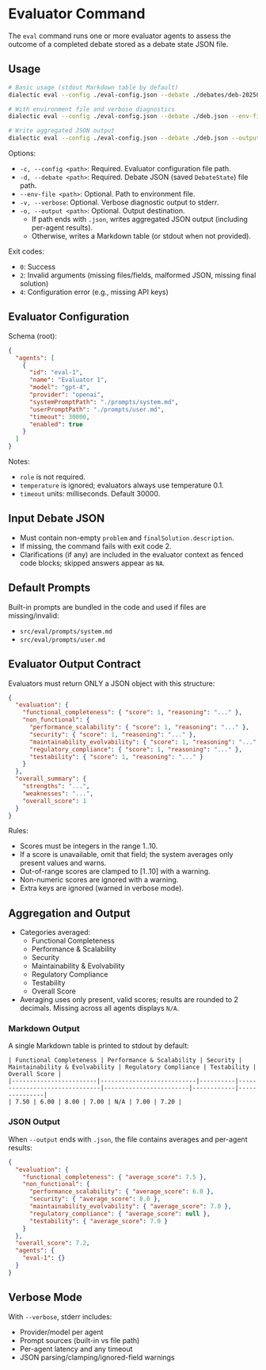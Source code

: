 # Evaluator Command

The `eval` command runs one or more evaluator agents to assess the outcome of a completed debate stored as a debate state JSON file.

## Usage

```bash
# Basic usage (stdout Markdown table by default)
dialectic eval --config ./eval-config.json --debate ./debates/deb-20250101-010203-ABC.json

# With environment file and verbose diagnostics
dialectic eval --config ./eval-config.json --debate ./deb.json --env-file ./.env --verbose

# Write aggregated JSON output
dialectic eval --config ./eval-config.json --debate ./deb.json --output ./result.json
```

Options:
- `-c, --config <path>`: Required. Evaluator configuration file path.
- `-d, --debate <path>`: Required. Debate JSON (saved `DebateState`) file path.
- `--env-file <path>`: Optional. Path to environment file.
- `-v, --verbose`: Optional. Verbose diagnostic output to stderr.
- `-o, --output <path>`: Optional. Output destination.
  - If path ends with `.json`, writes aggregated JSON output (including per-agent results).
  - Otherwise, writes a Markdown table (or stdout when not provided).

Exit codes:
- `0`: Success
- `2`: Invalid arguments (missing files/fields, malformed JSON, missing final solution)
- `4`: Configuration error (e.g., missing API keys)

## Evaluator Configuration

Schema (root):
```json
{
  "agents": [
    {
      "id": "eval-1",
      "name": "Evaluator 1",
      "model": "gpt-4",
      "provider": "openai",
      "systemPromptPath": "./prompts/system.md",
      "userPromptPath": "./prompts/user.md",
      "timeout": 30000,
      "enabled": true
    }
  ]
}
```

Notes:
- `role` is not required.
- `temperature` is ignored; evaluators always use temperature 0.1.
- `timeout` units: milliseconds. Default 30000.

## Input Debate JSON
- Must contain non-empty `problem` and `finalSolution.description`.
- If missing, the command fails with exit code 2.
- Clarifications (if any) are included in the evaluator context as fenced code blocks; skipped answers appear as `NA`.

## Default Prompts
Built-in prompts are bundled in the code and used if files are missing/invalid:
- `src/eval/prompts/system.md`
- `src/eval/prompts/user.md`

## Evaluator Output Contract
Evaluators must return ONLY a JSON object with this structure:
```json
{
  "evaluation": {
    "functional_completeness": { "score": 1, "reasoning": "..." },
    "non_functional": {
      "performance_scalability": { "score": 1, "reasoning": "..." },
      "security": { "score": 1, "reasoning": "..." },
      "maintainability_evolvability": { "score": 1, "reasoning": "..." },
      "regulatory_compliance": { "score": 1, "reasoning": "..." },
      "testability": { "score": 1, "reasoning": "..." }
    }
  },
  "overall_summary": {
    "strengths": "...",
    "weaknesses": "...",
    "overall_score": 1
  }
}
```

Rules:
- Scores must be integers in the range 1..10.
- If a score is unavailable, omit that field; the system averages only present values and warns.
- Out-of-range scores are clamped to [1..10] with a warning.
- Non-numeric scores are ignored with a warning.
- Extra keys are ignored (warned in verbose mode).

## Aggregation and Output
- Categories averaged:
  - Functional Completeness
  - Performance & Scalability
  - Security
  - Maintainability & Evolvability
  - Regulatory Compliance
  - Testability
  - Overall Score
- Averaging uses only present, valid scores; results are rounded to 2 decimals. Missing across all agents displays `N/A`.

### Markdown Output
A single Markdown table is printed to stdout by default:
```
| Functional Completeness | Performance & Scalability | Security | Maintainability & Evolvability | Regulatory Compliance | Testability | Overall Score |
|------------------------|---------------------------|----------|-------------------------------|------------------------|------------|---------------|
| 7.50 | 6.00 | 8.00 | 7.00 | N/A | 7.00 | 7.20 |
```

### JSON Output
When `--output` ends with `.json`, the file contains averages and per-agent results:
```json
{
  "evaluation": {
    "functional_completeness": { "average_score": 7.5 },
    "non_functional": {
      "performance_scalability": { "average_score": 6.0 },
      "security": { "average_score": 8.0 },
      "maintainability_evolvability": { "average_score": 7.0 },
      "regulatory_compliance": { "average_score": null },
      "testability": { "average_score": 7.0 }
    }
  },
  "overall_score": 7.2,
  "agents": {
    "eval-1": {}
  }
}
```

## Verbose Mode
With `--verbose`, stderr includes:
- Provider/model per agent
- Prompt sources (built-in vs file path)
- Per-agent latency and any timeout
- JSON parsing/clamping/ignored-field warnings
